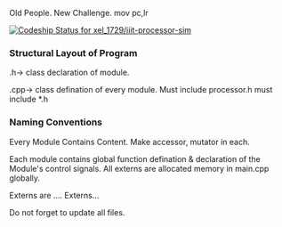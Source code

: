 Old People. New Challenge. mov pc,lr

[ ![Codeship Status for xel_1729/iiit-processor-sim](https://codeship.io/projects/ba129fd0-47a4-0132-a14f-46b32a25e7b0/status)](https://codeship.io/projects/45662)

### Structural Layout of Program ###
.h-> 
	class declaration of module.

.cpp-> 
	class defination of every module.
	Must include processor.h
	must include *.h

### Naming Conventions ###
Every Module Contains Content.
Make accessor, mutator in each.

Each module contains global function defination & declaration of the Module's control signals.
All externs are allocated memory in main.cpp globally.

Externs are .... Externs...

Do not forget to update all files.
